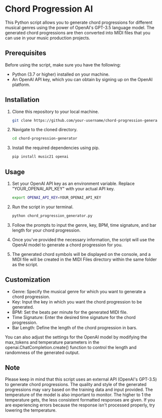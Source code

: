 # Chord Progression AI

This Python script allows you to generate chord progressions for different musical genres using the power of OpenAI's GPT-3.5 language model. The generated chord progressions are then converted into MIDI files that you can use in your music production projects.

## Prerequisites

Before using the script, make sure you have the following:

- Python (3.7 or higher) installed on your machine.
- An OpenAI API key, which you can obtain by signing up on the OpenAI platform.

## Installation

1. Clone this repository to your local machine.
   
   ```sh
   git clone https://github.com/your-username/chord-progression-generator.git

2. Navigate to the cloned directory.
   
   ```sh
   cd chord-progression-generator

3. Install the required dependencies using pip.
   
   ```sh
   pip install music21 openai

## Usage

1. Set your OpenAI API key as an environment variable. Replace "YOUR_OPENAI_API_KEY" with your actual API key.
   
   ```sh
   export OPENAI_API_KEY=YOUR_OPENAI_API_KEY

2. Run the script in your terminal.
   
   ```sh
   python chord_progression_generator.py

3. Follow the prompts to input the genre, key, BPM, time signature, and bar length for your chord progression.

4. Once you've provided the necessary information, the script will use the OpenAI model to generate a chord progression for you.

5. The generated chord symbols will be displayed on the console, and a MIDI file will be created in the MIDI Files directory within the same folder as the script.

## Customization

- Genre: Specify the musical genre for which you want to generate a chord progression.
- Key: Input the key in which you want the chord progression to be generated.
- BPM: Set the beats per minute for the generated MIDI file.
- Time Signature: Enter the desired time signature for the chord progression.
- Bar Length: Define the length of the chord progression in bars.

You can also adjust the settings for the OpenAI model by modifying the max_tokens and temperature parameters in the openai.ChatCompletion.create() function to control the length and randomness of the generated output.

## Note

Please keep in mind that this script uses an external API (OpenAI's GPT-3.5) to generate chord progressions. The quality and style of the generated progressions may vary based on the training data and input provided. The temperature of the model is also important to monitor. The higher to 1 the temperature gets, the less consistent formatted responses are given. If you are experiencing errors because the response isn't processed properly, try lowering the temperature.
